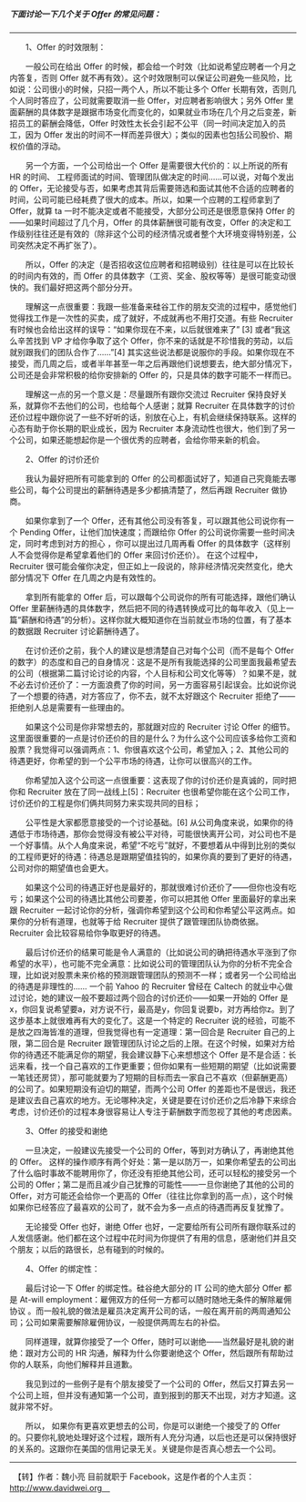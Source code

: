 ##### 下面讨论一下几个关于 Offer 的常见问题：
----
　　1、Offer 的时效限制：

　　一般公司在给出 Offer 的时候，都会给一个时效（比如说希望应聘者一个月之内答复，否则 Offer 就不再有效）。这个时效限制可以保证公司避免一些风险，比如说：公司很小的时候，只招一两个人，所以不能让多个 Offer 长期有效，否则几个人同时答应了，公司就需要取消一些 Offer，对应聘者影响很大；另外 Offer 里面薪酬的具体数字是跟据市场变化而变化的，如果就业市场在几个月之后变差，新招员工的薪酬会降低，Offer 时效性太长会引起不公平（同一时间决定加入的员工，因为 Offer 发出的时间不一样而差异很大）；类似的因素也包括公司股价、期权价值的浮动。

　　另一个方面，一个公司给出一个 Offer 是需要很大代价的：以上所说的所有 HR 的时间、 工程师面试的时间、管理团队做决定的时间……可以说，对每个发出的 Offer，无论接受与否，如果考虑其背后需要筛选和面试其他不合适的应聘者的时间，公司可能已经耗费了很大的成本。所以，如果一个应聘的工程师拿到了 Offer，就算 ta 一时不能决定或者不能接受，大部分公司还是很愿意保持 Offer 的——如果时间超过了几个月，Offer 的具体薪酬很可能有改变，Offer 的决定和工作级别往往还是有效的（除非这个公司的经济情况或者整个大环境变得特别差，公司突然决定不再扩张了）。

　　所以，Offer 的决定（是否招收这位应聘者和招聘级别）往往是可以在比较长的时间内有效的，而 Offer 的具体数字（工资、奖金、股权等等）是很可能变动很快的。我们最好把这两个部分分开。

　　理解这一点很重要：我跟一些准备来硅谷工作的朋友交流的过程中，感觉他们觉得找工作是一次性的买卖，成了就好，不成就再也不用打交道。有些 Recruiter 有时候也会给出这样的误导：“如果你现在不来，以后就很难来了” [3] 或者“我这么辛苦找到 VP 才给你争取了这个 Offer，你不来的话就是不珍惜我的劳动，以后就别跟我们的团队合作了……”[4] 其实这些说法都是说服你的手段。如果你现在不接受，而几周之后，或者半年甚至一年之后再跟他们说想要去，绝大部分情况下，公司还是会非常积极的给你安排新的 Offer 的，只是具体的数字可能不一样而已。

　　理解这一点的另一个意义是：尽量跟所有跟你交流过 Recruiter 保持良好关系，就算你不去他们的公司，也给每个人感谢；就算 Recruiter 在具体数字的讨价还价过程中跟你说了一些不好听的话，别放在心上，有机会继续保持联系。这样的心态有助于你长期的职业成长，因为 Recruiter 本身流动性也很大，他们到了另一个公司，如果还能想起你是一个很优秀的应聘者，会给你带来新的机会。

　　2、Offer 的讨价还价

　　我认为最好把所有可能拿到的 Offer 的公司都面试好了，知道自己究竟能去哪些公司，每个公司提出的薪酬待遇是多少都搞清楚了，然后再跟 Recruiter 做协商。

　　如果你拿到了一个 Offer，还有其他公司没有答复，可以跟其他公司说你有一个 Pending Offer，让他们加快速度；而跟给你 Offer 的公司说你需要一些时间决定，同时考虑到对方的担心 ，你可以提出过几周再看 Offer 的具体数字（这样别人不会觉得你是希望拿着他们的 Offer 来回讨价还价）。 在这个过程中，Recruiter 很可能会催你决定，但正如上一段说的，除非经济情况突然变化，绝大部分情况下 Offer 在几周之内是有效性的。

　　拿到所有能拿的 Offer 后，可以跟每个公司说你的所有可能选择，跟他们确认 Offer 里薪酬待遇的具体数字，然后把不同的待遇转换成可比的每年收入（见上一篇“薪酬和待遇”的分析）。这样你就大概知道你在当前就业市场的位置，有了基本的数据跟 Recruiter 讨论薪酬待遇了。

　　在讨价还价之前，我个人的建议是想清楚自己对每个公司（而不是每个 Offer 的数字）的态度和自己的自身情况：这是不是所有我能选择的公司里面我最希望去的公司（根据第二篇讨论讨论的内容，个人目标和公司文化等等）？如果不是，就不必去讨价还价了：一方面浪费了你的时间，另一方面容易引起误会。比如说你说了一个想要的待遇，对方答应了，你不去，就不太好跟这个 Recruiter 拒绝了——拒绝别人总是需要有一些理由的。

　　如果这个公司是你非常想去的，那就跟对应的 Recruiter 讨论 Offer 的细节。这里面很重要的一点是讨价还价的目的是什么？为什么这个公司应该多给你工资和股票？我觉得可以强调两点：1、你很喜欢这个公司，希望加入；2、其他公司的待遇更好，你希望的到一个公平市场的待遇，让你可以很高兴的工作。

　　你希望加入这个公司这一点很重要：这表现了你的讨价还价是真诚的，同时把你和 Recruiter 放在了同一战线上[5]：Recruiter 也很希望你能在这个公司工作，讨价还价的工程是你们俩共同努力来实现共同的目标；

　　公平性是大家都愿意接受的一个讨论基础。[6] 从公司角度来说，如果你的待遇低于市场待遇，那你会觉得没有被公平对待，可能很快离开公司，对公司也不是一个好事情。从个人角度来说，希望“不吃亏”就好，不要想着从中得到比别的类似的工程师更好的待遇：待遇总是跟期望值挂钩的，如果你真的要到了更好的待遇，公司对你的期望值也会更大。

　　如果这个公司的待遇正好也是最好的，那就很难讨价还价了——但你也没有吃亏；如果这个公司的待遇比其他公司要差，你可以把其他 Offer 里面最好的拿出来跟 Recruiter 一起讨论你的分析，强调你希望到这个公司和你希望公平这两点。如果你的分析有道理，也就等于给 Recruiter 提供了跟管理团队协商依据。Recruiter 会比较容易给你争取更好的待遇。

　　最后讨价还价的结果可能是令人满意的（比如说公司的确把待遇水平涨到了你希望的水平），也可能不完全满意：比如说公司的管理团队认为你的分析不完全合理，比如说对股票未来价格的预测跟管理团队的预测不一样；或者另一个公司给出的待遇是非理性的…… 一个前 Yahoo 的 Recruiter 曾经在 Caltech 的就业中心做过讨论，她的建议一般不要超过两个回合的讨价还价——如果一开始的 Offer 是x，你回复说希望要a，对方说不行，最高是y，你回复说要b，对方再给你z。到了这步基本上就很难再有大的变化了。这是一个特定的 Recruiter 说的经验，可能不是放之四海皆准的道理，但我觉得也有一定道理：第一回合是 Recruiter 自己的上限，第二回合是 Recruiter 跟管理团队讨论之后的上限。在这个时候，如果对方给你的待遇还不能满足你的期望，我会建议静下心来想想这个 Offer 是不是合适：长远来看，找一个自己喜欢的工作更重要；但你如果有一些短期的期望（比如说需要一笔钱还房贷），那可能就要为了短期的目标而去一家自己不喜欢（但薪酬更高）的公司了。如果短期没有迫切的期望，而两个公司 Offer 的差距也不是很远，我还是建议去自己喜欢的地方。无论哪种决定，关键是要在讨价还价之后冷静下来综合考虑，讨价还价的过程本身很容易让人专注于薪酬数字而忽视了其他的考虑因素。

　　3、Offer 的接受和谢绝

　　一旦决定，一般建议先接受一个公司的 Offer，等到对方确认了，再谢绝其他的 Offer。 这样的操作顺序有两个好处：第一是以防万一，如果你希望去的公司出了什么临时事故不能聘用你了，你还没有拒绝其他公司，还可以轻松的接受另一个公司的 Offer；第二是而且减少自己犹豫的可能性——一旦你谢绝了其他的公司的 Offer，对方可能还会给你一个更高的 Offer（往往比你拿到的高一点），这个时候如果你已经答应了最喜欢的公司了，就不会为多一点点的待遇而再反复犹豫了。

　　无论接受 Offer 也好，谢绝 Offer 也好，一定要给所有公司所有跟你联系过的人发信感谢。他们都在这个过程中花时间为你提供了有用的信息，感谢他们并且交个朋友；以后的路很长，总有碰到的时候的。

　　4、Offer 的绑定性：

　　最后讨论一下 Offer 的绑定性。硅谷绝大部分的 IT 公司的绝大部分 Offer 都是 At-will employment：雇佣双方的任何一方都可以随时随地无条件的解除雇佣协议 。而一般礼貌的做法是雇员决定离开公司的话，一般在离开前的两周通知公司；公司如果需要解除雇佣协议，一般提供两周左右的补偿。

　　同样道理，就算你接受了一个 Offer，随时可以谢绝——当然最好是礼貌的谢绝：跟对方公司的 HR 沟通，解释为什么你要谢绝这个 Offer，然后跟所有帮助过你的人联系，向他们解释并且道歉。

　　我见到过的一些例子是有个朋友接受了一个公司的 Offer，然后又打算去另一个公司上班，但并没有通知第一个公司，直到报到的那天不出现，对方才知道。这就非常不好。

　　所以， 如果你有更喜欢更想去的公司，你是可以谢绝一个接受了的 Offer 的。只要你礼貌地处理好这个过程，跟所有人充分沟通，以后也还是可以保持很好的关系的。这跟你在美国的信用记录无关。关键是你是否真心想去一个公司。
 
----
　【转】作者：魏小亮 目前就职于 Facebook，这是作者的个人主页：http://www.davidwei.org　
